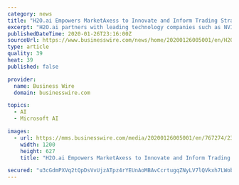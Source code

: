 ```yaml
---
category: news
title: "H2O.ai Empowers MarketAxess to Innovate and Inform Trading Strategies"
excerpt: "H2O.ai partners with leading technology companies such as NVIDIA, IBM, AWS, Microsoft Azure and Google Cloud Platform and is proud of its growing customer base which includes Capital One, Progressive Insurance, Comcast, Walgreens and MarketAxess. For more information and to learn more about how H2O.ai is driving an AI Transformation for ..."
publishedDateTime: 2020-01-26T23:16:00Z
sourceUrl: https://www.businesswire.com/news/home/20200126005001/en/H2O.ai-Empowers-MarketAxess-Innovate-Inform-Trading-Strategies
type: article
quality: 39
heat: 39
published: false

provider:
  name: Business Wire
  domain: businesswire.com

topics:
  - AI
  - Microsoft AI

images:
  - url: https://mms.businesswire.com/media/20200126005001/en/767274/23/logo.jpg
    width: 1200
    height: 627
    title: "H2O.ai Empowers MarketAxess to Innovate and Inform Trading Strategies"

secured: "u3cGdmPXVq2tQpDsVvUjzATpz4rYEUnAoMBAvCcrtugqZNyLV7lQVkxh7LWob4jBGvL/FAJ20yJcWRhZI3+d7c3gnFRlevXFq8iYdmsBEmjC4C9i88AJbOGCzxai0Heix151pzIkdoW+kESnpdlpGU3n/3/Xf1kS0Ldrje6lkXi60UGoeyTVzw1X8+5trV443PpJYXaDxeMmjGrB0sZlu4g4CrN9PnUG8whLENMMwnJUXOw5sCMR304jCFNdLjXxuRLaLWwrbQl5AvLBW36x84BpQOh3eYJJMgJyg6uaxpVpDdRzhf5D2ukj1WZ529NGj32PTC6L+niGEWDAb66jUedVHHRBYDqCvKeRApK0o0MEiKiJontLkyLXSRH93loPqfcQMyLWC129hsa8TEhmsZPzPsoV4eLV9Ojnp83/oY1Vl8UiS6ohYNcJGt6t2Q+Wi6SvJagtqR+aFrdEeTYoQdP8uccVNv7/4fyaI2oEMpE=;tff9rVDoRDekBTXwoTLDZg=="
---
```



